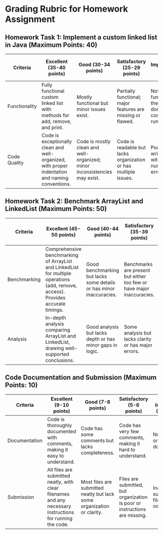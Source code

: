 # Grading Rubric for Homework Assignment

## Homework Task 1: Implement a custom linked list in Java (Maximum Points: 40)

| Criteria       | Excellent (35-40 points)   | Good (30-34 points)   | Satisfactory (25-29 points)   | Needs Improvement (0-24 points)   |
|----------------|----------------------------|-----------------------|--------------------------------|----------------------------------|
| Functionality  | Fully functional custom linked list with methods for add, remove, and print. | Mostly functional but minor issues exist. | Partially functional; major features are missing or flawed. | Not functional; the code does not compile or run. |
| Code Quality   | Code is exceptionally clean and well-organized, with proper indentation and naming conventions. | Code is mostly clean and well-organized; minor inconsistencies may exist. | Code is readable but lacks organization or has multiple issues. | Poorly written code with numerous errors. |

## Homework Task 2: Benchmark ArrayList and LinkedList (Maximum Points: 50)

| Criteria       | Excellent (45-50 points)   | Good (40-44 points)   | Satisfactory (35-39 points)   | Needs Improvement (0-34 points)   |
|----------------|----------------------------|-----------------------|--------------------------------|----------------------------------|
| Benchmarking   | Comprehensive benchmarking of ArrayList and LinkedList for multiple operations (add, remove, access). Provides accurate timings. | Good benchmarking but lacks some details or has minor inaccuracies. | Benchmarks are present but either too few or have major inaccuracies. | No benchmarks or completely inaccurate benchmarks. |
| Analysis       | In-depth analysis comparing ArrayList and LinkedList, drawing well-supported conclusions. | Good analysis but lacks depth or has minor gaps in logic. | Some analysis but lacks clarity or has major errors. | No analysis or completely incorrect analysis. |

## Code Documentation and Submission (Maximum Points: 10)

| Criteria       | Excellent (9-10 points)    | Good (7-8 points)      | Satisfactory (5-6 points)      | Needs Improvement (0-4 points)    |
|----------------|----------------------------|------------------------|--------------------------------|----------------------------------|
| Documentation  | Code is thoroughly documented with comments, making it easy to understand. | Code has some comments but lacks completeness. | Code has very few comments, making it hard to understand. | No comments or documentation. |
| Submission     | All files are submitted neatly, with clear filenames and any necessary instructions for running the code. | Most files are submitted neatly but lack some organization or clarity. | Files are submitted, but organization is poor or instructions are missing. | Incomplete submission or files are missing. |
